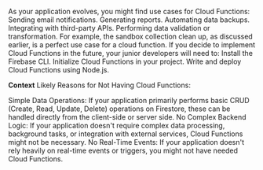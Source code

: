 As your application evolves, you might find use cases for Cloud Functions:
Sending email notifications.
Generating reports.
Automating data backups.
Integrating with third-party APIs.
Performing data validation or transformation.
For example, the sandbox collection clean up, as discussed earlier, is a perfect use case for a cloud function.
If you decide to implement Cloud Functions in the future, your junior developers will need to:
Install the Firebase CLI.
Initialize Cloud Functions in your project.
Write and deploy Cloud Functions using Node.js.

**Context**
Likely Reasons for Not Having Cloud Functions:

Simple Data Operations:
If your application primarily performs basic CRUD (Create, Read, Update, Delete) operations on Firestore, these can be handled directly from the client-side or server side.
No Complex Backend Logic:
If your application doesn't require complex data processing, background tasks, or integration with external services, Cloud Functions might not be necessary.
No Real-Time Events:
If your application doesn't rely heavily on real-time events or triggers, you might not have needed Cloud Functions.